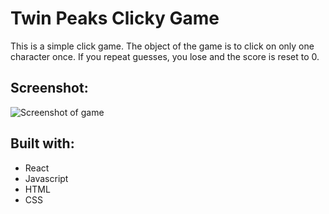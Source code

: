 # Twin Peaks Clicky Game
This is a simple click game. The object of the game is to click on only one character once.  If you repeat guesses, you lose and the score is reset to 0.

## Screenshot:

![Screenshot of game](https://github.com/bcimbali/clicky-game/blob/master/clicky-react/public/images/click-game-screenshot.png?raw=true)

## Built with:
- React
- Javascript
- HTML
- CSS